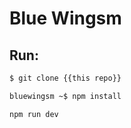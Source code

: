 # Blue Wingsm

## Run:
```sh
$ git clone {{this repo}}
```
```sh
bluewingsm ~$ npm install
```
```sh
npm run dev
```